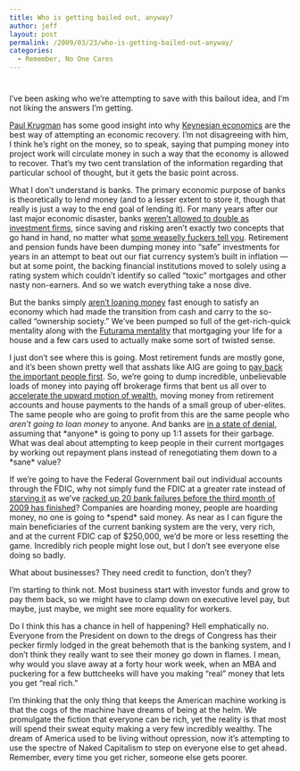 ```yaml
---
title: Who is getting bailed out, anyway?
author: jeff
layout: post
permalink: /2009/03/23/who-is-getting-bailed-out-anyway/
categories:
  - Remember, No One Cares
---
```

# 

I’ve been asking who we’re attempting to save with this bailout idea, and I’m not liking the answers I’m getting.

[Paul Krugman][1] has some good insight into why [Keynesian economics][2] are the best way of attempting an economic recovery. I’m not disagreeing with him, I think he’s right on the money, so to speak, saying that pumping money into project work will circulate money in such a way that the economy is allowed to recover. That’s my two cent translation of the information regarding that particular school of thought, but it gets the basic point across.

 [1]: http://krugman.blogs.nytimes.com/
 [2]: http://krugman.blogs.nytimes.com/2008/11/30/the-greatness-of-keynes/

What I don’t understand is banks. The primary economic purpose of banks is theoretically to lend money (and to a lesser extent to store it, though that really is just a way to the end goal of lending it). For many years after our last major economic disaster, banks [weren’t allowed to double as investment firms][3], since saving and risking aren’t exactly two concepts that go hand in hand, no matter what [some weaselly fuckers tell you][4]. Retirement and pension funds have been dumping money into “safe” investments for years in an attempt to beat out our fiat currency system’s built in inflation — but at some point, the backing financial institutions moved to solely using a rating system which couldn’t identify so called “toxic” mortgages and other nasty non-earners. And so we watch everything take a nose dive.

 [3]: http://www.counterpunch.org/kaufman09192008.html
 [4]: http://www.aiginvestments.com/aig/default.htm

But the banks simply [aren’t loaning money][5] fast enough to satisfy an economy which had made the transition from cash and carry to the so-called “ownership society.” We’ve been pumped so full of the get-rich-quick mentality along with the [Futurama mentality][6] that mortgaging your life for a house and a few cars used to actually make some sort of twisted sense.

 [5]: http://www.nytimes.com/2009/01/18/business/18bank.html?em
 [6]: http://www.wired.com/entertainment/hollywood/magazine/15-12/ff_futurama_original

I just don’t see where this is going. Most retirement funds are mostly gone, and it’s been shown pretty well that asshats like AIG are going to [pay back the important people first][7]. So, we’re going to dump incredible, unbelievable loads of money into paying off brokerage firms that bent us all over to [accelerate the upward motion of wealth][8], moving money from retirement accounts and house payments to the hands of a small group of uber-elites. The same people who are going to profit from this are the same people who *aren’t going to loan money* to anyone. And banks are [in a state of denial][9], assuming that \*anyone\* is going to pony up 1:1 assets for their garbage. What was deal about attempting to keep people in their current mortgages by working out repayment plans instead of renegotiating them down to a \*sane\* value?

 [7]: http://slate.com/id/2213942
 [8]: http://tpmcafe.talkingpointsmemo.com/talk/blogs/therap/2008/10/widening-gap-between-rich-and.php
 [9]: http://www.nytimes.com/2009/03/21/business/21bank.html?pagewanted=all

If we’re going to have the Federal Government bail out individual accounts through the FDIC, why not simply fund the FDIC at a greater rate instead of [starving it][10] as we’ve [racked up 20 bank failures before the third month of 2009 has finished][11]? Companies are hoarding money, people are hoarding money, no one is going to \*spend\* said money. As near as I can figure the main beneficiaries of the current banking system are the very, very rich, and at the current FDIC cap of $250,000, we’d be more or less resetting the game. Incredibly rich people might lose out, but I don’t see everyone else doing so badly.

 [10]: http://seekingalpha.com/article/93052-the-potential-funding-shortfall-at-the-fdic
 [11]: http://www.fdic.gov/bank/individual/failed/banklist.html

What about businesses? They need credit to function, don’t they?

I’m starting to think not. Most business start with investor funds and grow to pay them back, so we might have to clamp down on executive level pay, but maybe, just maybe, we might see more equality for workers.

Do I think this has a chance in hell of happening? Hell emphatically no. Everyone from the President on down to the dregs of Congress has their pecker firmly lodged in the great behemoth that is the banking system, and I don’t think they really want to see their money go down in flames. I mean, why would you slave away at a forty hour work week, when an MBA and puckering for a few buttcheeks will have you making “real” money that lets you get “real rich.”

I’m thinking that the only thing that keeps the American machine working is that the cogs of the machine have dreams of being at the helm. We promulgate the fiction that everyone can be rich, yet the reality is that most will spend their sweat equity making a very few incredibly wealthy. The dream of America used to be living without opression, now it’s attempting to use the spectre of Naked Capitalism to step on everyone else to get ahead. Remember, every time you get richer, someone else gets poorer.